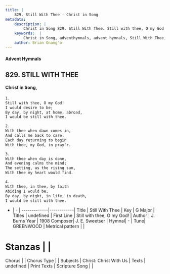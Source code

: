 ```yaml
---
title: |
    829. Still With Thee - Christ in Song
metadata:
    description: |
        Christ in Song 829. Still With Thee. Still with thee, O my God! I would desire to be; By day, by night, at home, abroad, I would be still with thee.
    keywords:  |
        Christ in Song, adventhymnals, advent hymnals, Still With Thee, Still with thee, O my God!. 
    author: Brian Onang'o
---
```


#### Advent Hymnals
## 829. STILL WITH THEE
####  Christ in Song,

```txt
1.
Still with thee, O my God!
I would desire to be;
By day, by night, at home, abroad,
I would be still with thee.

2.
With thee when dawn comes in,
And calls me back to care,
Each day returning to begin
With thee, my God, in pray'r.

3.
With thee when day is done,
And evening calms the mind;
The setting, as the rising sun,
With thee my heart would find.

4.
With thee, in thee, by faith
Abiding I would be;
By day, by night, in life, in death,
I would be still with thee.

```

- |   -  |
-------------|------------|
Title | Still With Thee |
Key | G Major |
Titles | undefined |
First Line | Still with thee, O my God! |
Author | J. Burns
Year | 1908
Composer| J. E. Sweetser |
Hymnal|  - |
Tune| GREENWOOD |
Metrical pattern | |
# Stanzas |  |
Chorus |  |
Chorus Type |  |
Subjects | Christ: Christ With Us |
Texts | undefined |
Print Texts | 
Scripture Song |  |
    
